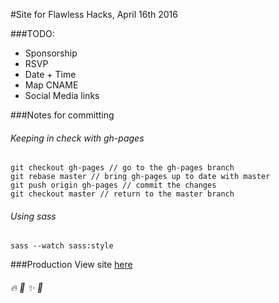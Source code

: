 #Site for Flawless Hacks, April 16th 2016 

###TODO:
- Sponsorship
- RSVP
- Date + Time
- Map CNAME
- Social Media links

###Notes for committing
###### Keeping in check with gh-pages
```
git checkout gh-pages // go to the gh-pages branch
git rebase master // bring gh-pages up to date with master
git push origin gh-pages // commit the changes
git checkout master // return to the master branch
```
###### Using sass
```
sass --watch sass:style
```
###Production
View site [here](http://flawlesshacks.com)
###### :fire: :tada: :sparkles: :100:
